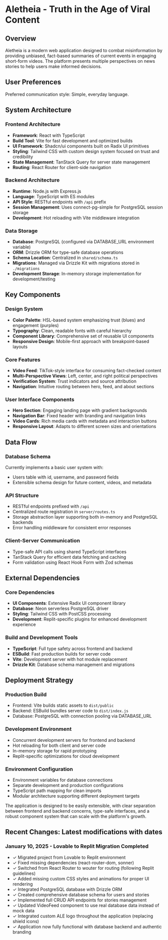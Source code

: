 # Aletheia - Truth in the Age of Viral Content

## Overview

Aletheia is a modern web application designed to combat misinformation by providing unbiased, fact-based summaries of current events in engaging short-form videos. The platform presents multiple perspectives on news stories to help users make informed decisions.

## User Preferences

Preferred communication style: Simple, everyday language.

## System Architecture

### Frontend Architecture
- **Framework**: React with TypeScript
- **Build Tool**: Vite for fast development and optimized builds
- **UI Framework**: Shadcn/ui components built on Radix UI primitives
- **Styling**: Tailwind CSS with custom design system focused on trust and credibility
- **State Management**: TanStack Query for server state management
- **Routing**: React Router for client-side navigation

### Backend Architecture
- **Runtime**: Node.js with Express.js
- **Language**: TypeScript with ES modules
- **API Style**: RESTful endpoints with `/api` prefix
- **Session Management**: Uses connect-pg-simple for PostgreSQL session storage
- **Development**: Hot reloading with Vite middleware integration

### Data Storage
- **Database**: PostgreSQL (configured via DATABASE_URL environment variable)
- **ORM**: Drizzle ORM for type-safe database operations
- **Schema Location**: Centralized in `shared/schema.ts`
- **Migrations**: Managed via Drizzle Kit with migrations stored in `./migrations`
- **Development Storage**: In-memory storage implementation for development/testing

## Key Components

### Design System
- **Color Palette**: HSL-based system emphasizing trust (blues) and engagement (purples)
- **Typography**: Clean, readable fonts with careful hierarchy
- **Component Library**: Comprehensive set of reusable UI components
- **Responsive Design**: Mobile-first approach with breakpoint-based layouts

### Core Features
- **Video Feed**: TikTok-style interface for consuming fact-checked content
- **Multi-Perspective Views**: Left, center, and right political perspectives
- **Verification System**: Trust indicators and source attribution
- **Navigation**: Intuitive routing between hero, feed, and about sections

### User Interface Components
- **Hero Section**: Engaging landing page with gradient backgrounds
- **Navigation Bar**: Fixed header with branding and navigation links
- **Video Cards**: Rich media cards with metadata and interaction buttons
- **Responsive Layout**: Adapts to different screen sizes and orientations

## Data Flow

### Database Schema
Currently implements a basic user system with:
- Users table with id, username, and password fields
- Extensible schema design for future content, videos, and metadata

### API Structure
- RESTful endpoints prefixed with `/api`
- Centralized route registration in `server/routes.ts`
- Storage abstraction layer supporting both in-memory and PostgreSQL backends
- Error handling middleware for consistent error responses

### Client-Server Communication
- Type-safe API calls using shared TypeScript interfaces
- TanStack Query for efficient data fetching and caching
- Form validation using React Hook Form with Zod schemas

## External Dependencies

### Core Dependencies
- **UI Components**: Extensive Radix UI component library
- **Database**: Neon serverless PostgreSQL driver
- **Styling**: Tailwind CSS with PostCSS processing
- **Development**: Replit-specific plugins for enhanced development experience

### Build and Development Tools
- **TypeScript**: Full type safety across frontend and backend
- **ESBuild**: Fast production builds for server code
- **Vite**: Development server with hot module replacement
- **Drizzle Kit**: Database schema management and migrations

## Deployment Strategy

### Production Build
- Frontend: Vite builds static assets to `dist/public`
- Backend: ESBuild bundles server code to `dist/index.js`
- Database: PostgreSQL with connection pooling via DATABASE_URL

### Development Environment
- Concurrent development servers for frontend and backend
- Hot reloading for both client and server code
- In-memory storage for rapid prototyping
- Replit-specific optimizations for cloud development

### Environment Configuration
- Environment variables for database connections
- Separate development and production configurations
- TypeScript path mapping for clean imports
- Modular architecture supporting different deployment targets

The application is designed to be easily extensible, with clear separation between frontend and backend concerns, type-safe interfaces, and a robust component system that can scale with the platform's growth.

## Recent Changes: Latest modifications with dates

### January 10, 2025 - Lovable to Replit Migration Completed
- ✓ Migrated project from Lovable to Replit environment
- ✓ Fixed missing dependencies (react-router-dom, sonner) 
- ✓ Switched from React Router to wouter for routing (following Replit guidelines)
- ✓ Added missing custom CSS styles and animations for proper UI rendering
- ✓ Integrated PostgreSQL database with Drizzle ORM
- ✓ Created comprehensive database schema for users and stories
- ✓ Implemented full CRUD API endpoints for stories management
- ✓ Updated VideoFeed component to use real database data instead of mock data
- ✓ Integrated custom ALE logo throughout the application (replacing shield icons)
- ✓ Application now fully functional with database backend and authentic branding